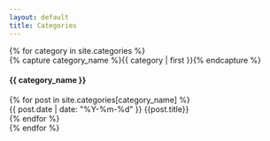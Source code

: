 ```yaml
---
layout: default
title: Categories
---
```


<div id="archives">
{% for category in site.categories %}
  <div class="archive-group">
    {% capture category_name %}{{ category | first }}{% endcapture %}
    <div id="#{{ category_name | slugize }}"></div>
    <h4 class="category-head">{{ category_name }}</h4>
    {% for post in site.categories[category_name] %}
      <article class="archive-item">
        <span class="date">{{ post.date | date: "%Y-%m-%d" }}</span>
        <a style="text-decoration:none" href="{{ post.url }}">{{post.title}}</a>
      </article>
    {% endfor %}
  </div>
{% endfor %}
</div>
